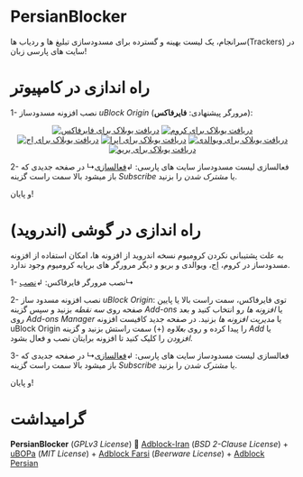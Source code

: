 # PersianBlocker
سرانجام، یک لیست بهینه و گسترده برای مسدودسازی تبلیغ ها و ردیاب ها(Trackers) در سایت های پارسی زبان!

# راه اندازی در کامپیوتر
1- نصب افزونه مسدودساز _uBlock Origin_ (مرورگر پیشنهادی: **فایرفاکس**):
<p align="center">
<a href="https://addons.mozilla.org/firefox/addon/ublock-origin/"><img src="https://user-images.githubusercontent.com/17685483/170959265-af22fbb6-6c9d-4c1a-8682-da9558721ef2.png" alt="دریافت یوبلاک برای فایرفاکس"></a> 
<a href="https://chrome.google.com/webstore/detail/ublock-origin/cjpalhdlnbpafiamejdnhcphjbkeiagm"><img src="https://user-images.githubusercontent.com/17685483/170962263-84d195d9-b32c-49f3-bda6-e2916be5ee95.png" alt="دریافت یوبلاک برای کروم"></a>
<a href="https://microsoftedge.microsoft.com/addons/detail/ublock-origin/odfafepnkmbhccpbejgmiehpchacaeak"><img src="https://user-images.githubusercontent.com/17685483/170964183-680afb88-5f66-4ede-9464-6c7c0650d048.png" alt="دریافت یوبلاک برای اِج"></a>
<a href="https://addons.opera.com/extensions/details/ublock/"><img src="https://user-images.githubusercontent.com/17685483/170959875-c82358a9-e6b1-4371-97a8-f23090053359.png" alt="دریافت یوبلاک برای اپرا"></a>
<a href="https://chrome.google.com/webstore/detail/ublock-origin/cjpalhdlnbpafiamejdnhcphjbkeiagm"><img src="https://user-images.githubusercontent.com/17685483/170963855-3025a12b-1754-4a01-ae55-47247ec61fdd.png" alt="دریافت یوبلاک برای ویوالدی"></a>
<a href="https://chrome.google.com/webstore/detail/ublock-origin/cjpalhdlnbpafiamejdnhcphjbkeiagm"><img src="https://user-images.githubusercontent.com/17685483/170964793-b29a045f-f441-41c1-b06b-622614d425cf.png" alt="دریافت یوبلاک برای بریو"></a>
</p>

2- فعالسازی لیست مسدودساز سایت های پارسی: ↲[فعالسازی](https://subscribe.adblockplus.org/?location=https://raw.githubusercontent.com/MasterKia/PersianBlocker/main/PersianBlocker.txt&title=PersianBlocker)↳
در صفحه جدیدی که باز میشود بالا سمت راست گزینه _Subscribe_ یا _مشترک شدن_ را بزنید. 

و پایان!


# راه اندازی در گوشی (اندروید)
به علت پشتیبانی نکردن کرومیوم نسخه اندروید از افزونه ها، امکان استفاده از افزونه مسدودساز در کروم، اِج، ویوالدی و بریو و دیگر مرورگر های برپایه کرومیوم وجود ندارد.

1- نصب مرورگر فایرفاکس: ↲[نصب](https://play.google.com/store/apps/details?id=org.mozilla.firefox)↳

2- نصب افزونه مسدود ساز _uBlock Origin_: توی فایرفاکس، سمت راست بالا یا پایین صفحه روی _سه نقطه_ بزنید و سپس گزینه _Add-ons_ یا _افزونه ها_ رو انتخاب کنید و بعد روی _Add-ons Manager_ یا _مدیریت افزونه ها_ بزنید. در صفحه جدید کافیست افزونه uBlock Origin را پیدا کرده و روی _بعلاوه_ (+) سمت راستش بزنید و گزینه _Add_ یا _افزودن_ را کلیک کنید تا افزونه برایتان نصب و فعال بشود.

3- فعالسازی لیست مسدودساز سایت های پارسی: ↲[فعالسازی](https://subscribe.adblockplus.org/?location=https://raw.githubusercontent.com/MasterKia/PersianBlocker/main/PersianBlocker.txt&title=PersianBlocker)↳
در صفحه جدیدی که باز میشود بالا سمت راست گزینه _Subscribe_ یا _مشترک شدن_ را بزنید. 

و پایان!

 # گرامیداشت
**PersianBlocker** (_GPLv3 License_) 🤝 [Adblock-Iran](https://github.com/farrokhi/adblock-iran) (_BSD 2-Clause License_) + [uBOPa](https://github.com/nimasaj/uBOPa/) (_MIT License_) + [Adblock Farsi](https://github.com/SlashArash/adblockfa) (_Beerware License_) + [Adblock Persian](https://ideone.com/K452p)
